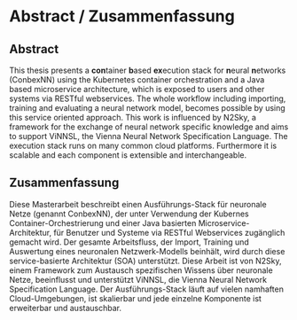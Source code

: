 <!--Container Based Execution Stack for Neural Networks / Benjamin Nussbaum / University of Vienna-->

# Abstract / Zusammenfassung

## Abstract

This thesis presents a **con**tainer **b**ased **ex**ecution stack for **n**eural **n**etworks (ConbexNN) using the Kubernetes container orchestration and a Java based microservice architecture, which is exposed to users and other systems via RESTful webservices. The whole workflow including importing, training and evaluating a neural network model, becomes possible by using this service oriented approach. This work is influenced by N2Sky, a framework for the exchange of neural network specific knowledge and aims to support ViNNSL, the Vienna Neural Network Specification Language. The execution stack runs on many common cloud platforms. Furthermore it is scalable and each component is extensible and interchangeable.

## Zusammenfassung

Diese Masterarbeit beschreibt einen Ausführungs-Stack für neuronale Netze (genannt ConbexNN), der unter Verwendung der Kubernes Container-Orchestrierung und einer Java basierten Microservice-Architektur, für Benutzer und Systeme via RESTful Webservices zugänglich gemacht wird. Der gesamte Arbeitsfluss, der Import, Training und Auswertung eines neuronalen Netzwerk-Modells beinhält, wird durch diese service-basierte Architektur (SOA) unterstützt. Diese Arbeit ist von N2Sky, einem Framework zum Austausch spezifischen Wissens über neuronale Netze, beeinflusst und unterstützt ViNNSL, die Vienna Neural Network Specification Language. Der Ausführungs-Stack läuft auf vielen namhaften Cloud-Umgebungen, ist skalierbar und jede einzelne Komponente ist erweiterbar und austauschbar.
